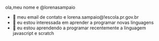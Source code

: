 ola,meu nome e @lorenasampaio
- 👀 meu email de contato e lorena.sampaio@!escola.pr.gov.br
- 🌱 eu estou interessada em aprender a programar novas linguagens
- 💞️ eu estou aprendendo a programar recentemente a linguagem javascript e scratch


<!---
lorenasampaio/lorenasampaio is a ✨ special ✨ repository because its `README.md` (this file) appears on your GitHub profile.
You can click the Preview link to take a look at your changes.
--->
